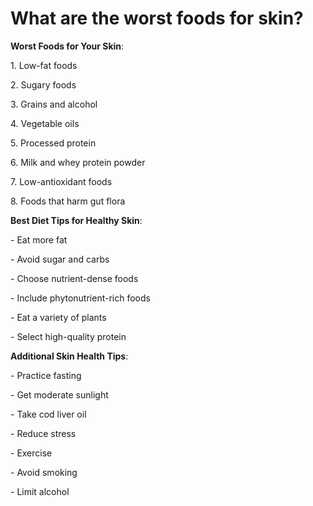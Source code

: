 # What are the worst foods for skin?

**Worst Foods for Your Skin**:

1\. Low-fat foods

2\. Sugary foods

3\. Grains and alcohol

4\. Vegetable oils

5\. Processed protein

6\. Milk and whey protein powder

7\. Low-antioxidant foods

8\. Foods that harm gut flora

**Best Diet Tips for Healthy Skin**:

\- Eat more fat

\- Avoid sugar and carbs

\- Choose nutrient-dense foods

\- Include phytonutrient-rich foods

\- Eat a variety of plants

\- Select high-quality protein

**Additional Skin Health Tips**:

\- Practice fasting

\- Get moderate sunlight

\- Take cod liver oil

\- Reduce stress

\- Exercise

\- Avoid smoking

\- Limit alcohol